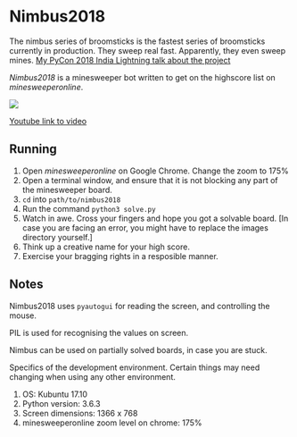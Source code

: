 # Nimbus2018

The nimbus series of broomsticks is the fastest series of broomsticks 
currently in production. They sweep real fast. Apparently, they even 
sweep mines. [My PyCon 2018 India Lightning talk about the project](https://www.youtube.com/watch?v=xDKaxTliecA)

_Nimbus2018_ is a minesweeper bot written to get on the highscore list
on _minesweeperonline_.

![](https://media.giphy.com/media/VhiwEIJ2erIVeyEtwz/giphy.gif)

[Youtube link to video](https://www.youtube.com/watch?v=JdOu3rMDLqg)


## Running

1. Open _minesweeperonline_ on Google Chrome. Change the zoom to 175%
2. Open a terminal window, and ensure that it is not blocking any part of the
minesweeper board.
3. `cd` into `path/to/nimbus2018`
4. Run the command `python3 solve.py`
5. Watch in awe. Cross your fingers and hope you got a solvable board. [In case you are facing an error, you might have to replace the images directory yourself.]
6. Think up a creative name for your high score.
7. Exercise your bragging rights in a resposible manner.

## Notes

Nimbus2018 uses `pyautogui` for reading the screen, and controlling the mouse.

PIL is used for recognising the values on screen.

Nimbus can be used on partially solved boards, in case you are stuck.

Specifics of the development environment. Certain things may need changing
when using any other environment.

1. OS: Kubuntu 17.10
2. Python version: 3.6.3
3. Screen dimensions: 1366 x 768
4. minesweeperonline zoom level on chrome: 175%
